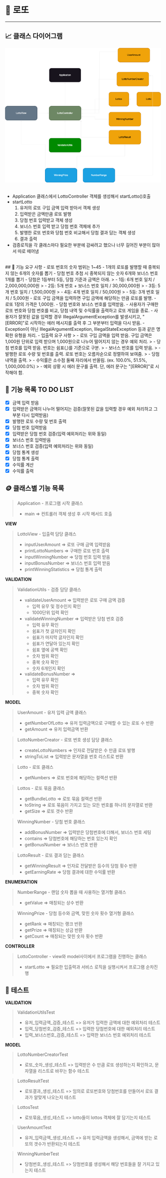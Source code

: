 # 🎱 로또  

---
## 📈 클래스 다이어그램
![temp](image/lotto.png)
<br/><br/>
* Application 클래스에서 LottoController 객체를 생성해서 startLotto()호출
* startLotto
  1. 유저의 로또 구입 금액 입력 받아서 객체 생성
  2. 입력받은 금액만큼 로또 발행
  3. 당첨 번호 입력받고 객체 생성
  4. 보너스 번호 입력 받고 당첨 번호 객체에 추가
  5. 발행한 로또 번호와 당첨 번호 비교해서 당첨 결과 담는 객체 생성
  6. 결과 출력
* 검증로직을 각 클래스마다 필요한 부분에 감싸려고 했으나 너무 길어진 부분이 많아서 따로 떼어냄
<br/>
## 📑 기능 요구 사항
- 로또 번호의 숫자 범위는 1~45
- 1개의 로또를 발행할 때 중복되지 않는 6개의 숫자를 뽑기
- 당첨 번호 추첨 시 중복되지 않는 숫자 6개와 보너스 번호 1개를 뽑기
- 당첨은 1등부터 5등, 당첨 기준과 금액은 아래.
  > - 1등: 6개 번호 일치 / 2,000,000,000원
  > - 2등: 5개 번호 + 보너스 번호 일치 / 30,000,000원
  > - 3등: 5개 번호 일치 / 1,500,000원
  > - 4등: 4개 번호 일치 / 50,000원
  > - 5등: 3개 번호 일치 / 5,000원
- 로또 구입 금액을 입력하면 구입 금액에 해당하는 만큼 로또를 발행.
- 로또 1장의 가격은 1,000원.
- 당첨 번호와 보너스 번호를 입력받음.
- 사용자가 구매한 로또 번호와 당첨 번호를 비교, 당첨 내역 및 수익률을 출력하고 로또 게임을 종료.
- 사용자가 잘못된 값을 입력할 경우 IllegalArgumentException를 발생시키고, "[ERROR]"로 시작하는 에러 메시지를 출력 후 그 부분부터 입력을 다시 받음.
- Exception이 아닌 IllegalArgumentException, IllegalStateException 등과 같은 명확한 유형을 처리.
- 입출력 요구 사항
  > - 로또 구입 금액을 입력 받음. 구입 금액은 1,000원 단위로 입력 받으며 1,000원으로 나누어 떨어지지 않는 경우 예외 처리.
  > - 당첨 번호를 입력 받음. 번호는 쉼표(,)를 기준으로 구분.
  > - 보너스 번호를 입력 받음.
  > - 발행한 로또 수량 및 번호를 출력. 로또 번호는 오름차순으로 정렬하여 보여줌.
  > - 당첨 내역을 출력.
  > - 수익률은 소수점 둘째 자리에서 반올림. (ex. 100.0%, 51.5%, 1,000,000.0%)
  > - 예외 상황 시 에러 문구를 출력. 단, 에러 문구는 "[ERROR]"로 시작해야 함.

## 🧾 기능 목록 TO DO LIST
- [x] 금액 입력 받음
- [x] 입력받은 금액이 나누어 떨어지는 검증(잘못된 값을 입력할 경우 예외 처리하고 그 부분 다시 입력받음)
- [x] 발행한 로또 수량 및 번호 출력
- [x] 당첨 번호 입력받음
- [x] 입력받은 당첨 번호 검증(입력 예외처리는 위와 동일)
- [x] 보너스 번호 입력받음
- [x] 보너스 번호 검증(입력 예외처리는 위와 동일)
- [x] 당첨 통계 생성
- [x] 당첨 통계 출력
- [x] 수익률 계산
- [x] 수익률 출력

## 🪙 클래스별 기능 목록
>Application - 프로그램 시작 클래스<br/>
> * main => 컨트롤러 객체 생성 후 시작 메서드 호출

**VIEW**<br/>
>LottoView - 입출력 담당 클래스<br/>
> * inputUserAmount => 로또 구매 금액 입력받음
> * printLottoNumbers => 구매한 로또 번호 출력
> * inputWinningNumber => 당첨 번호 입력 받음
> * inputBonusNumber => 보너스 번호 입력 받음
> * printWinningStatistics => 당첨 통계 출력

**VALIDATION** <br/>
>ValidationUtils - 검증 담당 클래스<br/>
> * validateUserAmount => 입력받은 로또 구매 금액 검증
>   * 입력 유무 및 정수인지 확인
>   * 1000단위 입력 확인
> * validateWinningNumber => 입력받은 당첨 번호 검증
>   * 입력 유무 확인
>   * 쉼표가 첫 글자인지 확인
>   * 쉼표가 마지막 글자인지 확인
>   * 쉼표가 연달아 있는지 확인
>   * 쉼표 옆에 공백 확인
>   * 숫자 범위 확인
>   * 중복 숫자 확인
>   * 숫자 6개인지 확인
> * validateBonusNumber =>
>   * 입력 유무 확인
>   * 숫자 범위 확인
>   * 중복 숫자 확인

**MODEL** <br/>
>UserAmount - 유저 입력 금액 클래스<br/>
> * getNumberOfLotto => 유저 입력금액으로 구매할 수 있는 로또 수 반환
> * getAmount => 유저 입력금액 반환

>LottoNumberCreator - 로또 번호 생성 담당 클래스
> * createLottoNumbers => 인자로 전달받은 수 만큼 로또 발행
> * stringToList => 입력받은 문자열을 번호 리스트로 반환

>Lotto - 로또 클래스<br/>
> * getNumbers => 로또 번호에 해당하는 컬렉션 반환

>Lottos - 로또 묶음 클래스<br/>
> * getBundleLotto => 로또 묶음 컬렉션 반환  
> * toString => 로또 묶음이 가지고 있는 모든 번호를 하나의 문자열로 반환
> * getSize => 로또 갯수 반환

>WinningNumber - 당첨 번호 클래스<br/>
> * addBonusNumber => 입력받은 당첨번호에 더해서, 보너스 번호 세팅
> * contains => 당첨번호에 해당하는 번호 있는지 확인
> * getBonusNumber => 보너스 번호 반환

>LottoResult - 로또 결과 담는 클래스
> * getWinningResult => 인자로 전달받은 등수의 당첨 횟수 반환 
> * getEarningRate => 당첨 결과에 대한 수익률 반환

**ENUMERATION** <br/>
>NumberRange - 랜덤 숫자 뽑을 때 사용하는 열거형 클래스
> * getValue => 매칭되는 상수 반환

>WinningPrize - 당첨 등수와 금액, 맞힌 숫자 횟수 열거형 클래스
> * getRank => 매칭되는 랭크 반환
> * getPrize => 매칭되는 상금 반환
> * getCount => 매칭되는 맞힌 숫자 횟수 반환

**CONTROLLER** <br/>
>LottoController - view와 model사이에서 프로그램을 진행하는 클래스
> * startLotto => 필요한 입출력과 서비스 로직을 실행시켜서 프로그램 순차진행

## 🧬 테스트
**VALIDATION** <br/>
>ValidationUtilsTest
> * 유저_입력금액_검증_테스트 => 유저가 입력한 금액에 대한 예외처리 테스트
> * 입력_당첨번호_검증_테스트 => 입력한 당첨번호에 대한 예외처리 테스트
> * 입력_보너스번호_검증_테스트 => 입력한 보너스 번호 예외처리 테스트

**MODEL** <br/>
> LottoNumberCreatorTest
> * 로또_숫자_생성_테스트 => 입력받은 수 만큼 로또 생성하는지 확인하고, 문자열을 리스트로 바꾸는 함수 테스트

> LottoResultTest
> * 로또결과_생성_테스트 => 임의로 로또번호와 당첨번호를 만들어서 로또 결과가 알맞게 나오는지 테스트

> LottosTest
> * 로또묶음_생성_테스트 => lotto들이 lottos 객체에 잘 담기는지 테스트

> UserAmountTest
> * 유저_입력금액_생성_테스트 => 유저 입력금액을 생성해서, 금액에 받는 로또의 갯수가 반환되는지 테스트

> WinningNumberTest
> * 당첨번호_생성_테스트 => 당첨번호를 생성해서 해당 번호들을 잘 가지고 있는지 테스트